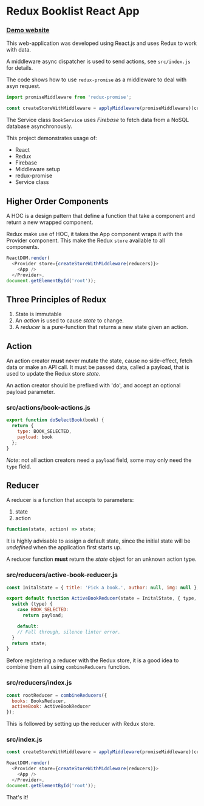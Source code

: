 # Redux Booklist React App

[<h3>Demo website</h3>](https://rajinder-yadav.github.io/react-redux-booklist/)

This web-application was developed using React.js and uses Redux to work with data.

A middleware async dispatcher is used to send actions, see `src/index.js` for details.

The code shows how to use `redux-promise` as a middleware to deal with asyn request.

```js
import promiseMiddleware from 'redux-promise';

const createStoreWithMiddleware = applyMiddleware(promiseMiddleware)(createStore);
```

The Service class `BookService` uses _Firebase_ to fetch data from a NoSQL database asynchronously.

This project demonstrates usage of:

* React
* Redux
* Firebase
* Middleware setup
* redux-promise
* Service class

## Higher Order Components

A HOC is a design pattern that define a function that take a component and return a new wrapped component.

Redux make use of HOC, it takes the App component wraps it with the Provider component. This make the Redux `store` available to all components.

```js
ReactDOM.render(
  <Provider store={createStoreWithMiddleware(reducers)}>
    <App />
  </Provider>,
document.getElementById('root'));
```

## Three Principles of Redux

1. State is immutable
1. An _action_ is used to cause _state_ to change.
1. A _reducer_ is a pure-function that returns a new state given an action.

## Action

An action creator **must** never mutate the state, cause no side-effect, fetch data or make an API call. It must be passed data, called a payload, that is used to update the Redux store _state_.

An action creator should be prefixed with 'do', and accept an optional payload parameter.

### src/actions/book-actions.js

```js
export function doSelectBook(book) {
  return {
    type: BOOK_SELECTED,
    payload: book
  };
}
```

_Note_: not all action creators need a `payload` field, some may only need the `type` field.

## Reducer

A reducer is a function that accepts to parameters:

1. state
1. action

```js
function(state, action) => state;
```

It is highly advisable to assign a default state, since the initial state will be _undefined_ when the application first starts up.

A reducer function **must** return the _state_ object for an unknown action type.

### src/reducers/active-book-reducer.js

```js
const InitalState = { title: 'Pick a book.', author: null, img: null };

export default function ActiveBookReducer(state = InitalState, { type, payload }) {
  switch (type) {
    case BOOK_SELECTED:
      return payload;

    default:
    // Fall through, silence linter error.
  }
  return state;
}
```

Before registering a reducer with the Redux store, it is a good idea to combine them all using `combineReducers` function.

### src/reducers/index.js

```js
const rootReducer = combineReducers({
  books: BooksReducer,
  activeBook: ActiveBookReducer
});
```

This is followed by setting up the reducer with Redux store.

### src/index.js

```js
const createStoreWithMiddleware = applyMiddleware(promiseMiddleware)(createStore);

ReactDOM.render(
  <Provider store={createStoreWithMiddleware(reducers)}>
    <App />
  </Provider>,
document.getElementById('root'));
```

That's it!
